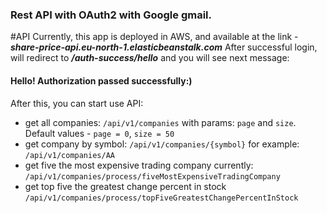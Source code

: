 ### Rest API with OAuth2 with Google gmail. 

#API
Currently, this app is deployed in AWS, and available at the link - **_share-price-api.eu-north-1.elasticbeanstalk.com_**
After successful login, will redirect to **_/auth-success/hello_** and you will see next message: 

#### Hello! Authorization passed successfully:)

After this, you can start use API:

- get all companies: `/api/v1/companies` with params: `page` and `size`. Default values - `page = 0`, `size = 50`
- get company by symbol: `/api/v1/companies/{symbol}` for example: `/api/v1/companies/AA`
- get five the most expensive trading company currently: `/api/v1/companies/process/fiveMostExpensiveTradingCompany`
- get top five the greatest change percent in stock `/api/v1/companies/process/topFiveGreatestChangePercentInStock`